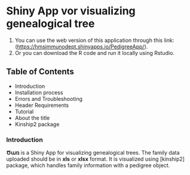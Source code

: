 # Shiny App vor visualizing genealogical tree
  1) You can use the web version of this application through this link: (https://hmsimmunodept.shinyapps.io/PedigreeApp/).
  2) Or you can download the R code and run it locally using Rstudio.
## Table of Contents 
- Introduction
- Installation process
- Errors and Troubleshooting 
- Header Requirements
- Tutorial
- About the title 
- Kinship2 package

### Introduction
**Ծառ** is a Shiny App for visualizing genealogical trees. The family data uploaded should be in **xls** or **xlsx** format. It is visualized using [kinship2] package, which handles family information with a pedigree object. 

    
  
